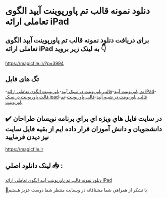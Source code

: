 # دنلود نمونه قالب تم پاورپوینت آیپد الگوی تعاملی ارائه iPad

## برای دریافت دنلود نمونه قالب تم پاورپوینت آیپد الگوی تعاملی ارائه iPad به لینک زیر بروید 👇

https://magicfile.ir/?p=3994

## تگ های فایل

-[تم پاورپوینت آیپد](https://magicfile.ir/product/%d9%82%d8%a7%d9%84%d8%a8-%d8%aa%d9%85-%d9%be%d8%a7%d9%88%d8%b1%d9%be%d9%88%db%8c%d9%86%d8%aa-%d8%a2%db%8c%d9%be%d8%af-%d8%a7%d9%84%da%af%d9%88%db%8c-%d8%aa%d8%b9%d8%a7%d9%85%d9%84%db%8c-%d8%a7%d8%b1%d8%a7%d8%a6%d9%87-ipad/)-[قالب پاورپوینت در سبک آیپد](https://magicfile.ir/product/%d9%82%d8%a7%d9%84%d8%a8-%d8%aa%d9%85-%d9%be%d8%a7%d9%88%d8%b1%d9%be%d9%88%db%8c%d9%86%d8%aa-%d8%a2%db%8c%d9%be%d8%af-%d8%a7%d9%84%da%af%d9%88%db%8c-%d8%aa%d8%b9%d8%a7%d9%85%d9%84%db%8c-%d8%a7%d8%b1%d8%a7%d8%a6%d9%87-ipad/)-[پاورپوینت الگوی تعاملی ارائه iPad](https://magicfile.ir/product/%d9%82%d8%a7%d9%84%d8%a8-%d8%aa%d9%85-%d9%be%d8%a7%d9%88%d8%b1%d9%be%d9%88%db%8c%d9%86%d8%aa-%d8%a2%db%8c%d9%be%d8%af-%d8%a7%d9%84%da%af%d9%88%db%8c-%d8%aa%d8%b9%d8%a7%d9%85%d9%84%db%8c-%d8%a7%d8%b1%d8%a7%d8%a6%d9%87-ipad/)-[قالت پاورپوینت در سبک ipad](https://magicfile.ir/product/%d9%82%d8%a7%d9%84%d8%a8-%d8%aa%d9%85-%d9%be%d8%a7%d9%88%d8%b1%d9%be%d9%88%db%8c%d9%86%d8%aa-%d8%a2%db%8c%d9%be%d8%af-%d8%a7%d9%84%da%af%d9%88%db%8c-%d8%aa%d8%b9%d8%a7%d9%85%d9%84%db%8c-%d8%a7%d8%b1%d8%a7%d8%a6%d9%87-ipad/)-[قالب پاورپوینت در شبیه آیپد](https://magicfile.ir/product/%d9%82%d8%a7%d9%84%d8%a8-%d8%aa%d9%85-%d9%be%d8%a7%d9%88%d8%b1%d9%be%d9%88%db%8c%d9%86%d8%aa-%d8%a2%db%8c%d9%be%d8%af-%d8%a7%d9%84%da%af%d9%88%db%8c-%d8%aa%d8%b9%d8%a7%d9%85%d9%84%db%8c-%d8%a7%d8%b1%d8%a7%d8%a6%d9%87-ipad/)-[قالب پاورپوینت](https://magicfile.ir/product/%d9%82%d8%a7%d9%84%d8%a8-%d8%aa%d9%85-%d9%be%d8%a7%d9%88%d8%b1%d9%be%d9%88%db%8c%d9%86%d8%aa-%d8%a2%db%8c%d9%be%d8%af-%d8%a7%d9%84%da%af%d9%88%db%8c-%d8%aa%d8%b9%d8%a7%d9%85%d9%84%db%8c-%d8%a7%d8%b1%d8%a7%d8%a6%d9%87-ipad/)-[تم پاورپوینت](https://magicfile.ir/product/%d9%82%d8%a7%d9%84%d8%a8-%d8%aa%d9%85-%d9%be%d8%a7%d9%88%d8%b1%d9%be%d9%88%db%8c%d9%86%d8%aa-%d8%a2%db%8c%d9%be%d8%af-%d8%a7%d9%84%da%af%d9%88%db%8c-%d8%aa%d8%b9%d8%a7%d9%85%d9%84%db%8c-%d8%a7%d8%b1%d8%a7%d8%a6%d9%87-ipad/)

## ✔️ در سايت فايل هاي ويژه اي براي برنامه نويسان طراحان دانشجويان و دانش آموزان قرار داده ايم از بقيه فايل سايت نيز ديدن فرماييد

https://magicfile.ir


## لينک دانلود اصلي 📥 :

[دنلود نمونه قالب تم پاورپوینت آیپد الگوی تعاملی ارائه iPad](https://magicfile.ir/product/%d9%82%d8%a7%d9%84%d8%a8-%d8%aa%d9%85-%d9%be%d8%a7%d9%88%d8%b1%d9%be%d9%88%db%8c%d9%86%d8%aa-%d8%a2%db%8c%d9%be%d8%af-%d8%a7%d9%84%da%af%d9%88%db%8c-%d8%aa%d8%b9%d8%a7%d9%85%d9%84%db%8c-%d8%a7%d8%b1%d8%a7%d8%a6%d9%87-ipad/) 


🙏با تشکر از همراهي شما مشتاقانه در وبسایت منتظر شما دوست عزیز هستیم

